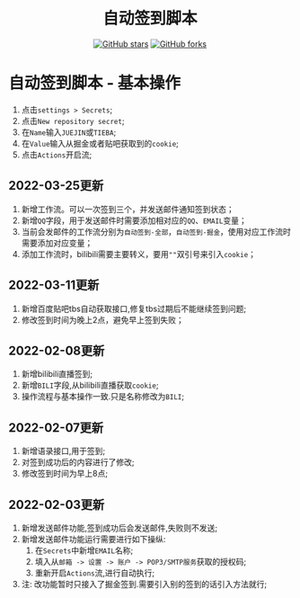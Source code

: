<div align="center">
<h1 align="center">自动签到脚本</h1>

[![GitHub stars](https://img.shields.io/github/stars/xiaohuanxiong0985/autocheckin?style=flat-square)](https://github.com/xiaohuanxiong0985/autocheckin/stargazers)
[![GitHub forks](https://img.shields.io/github/forks/xiaohuanxiong0985/autocheckin?style=flat-square)](https://github.com/xiaohuanxiong0985/autocheckin/network)

</div>

# 自动签到脚本 - 基本操作

1.  点击`settings > Secrets`;
2.  点击`New repository secret`;
3.  在`Name`输入`JUEJIN`或`TIEBA`;
4.  在`Value`输入从掘金或者贴吧获取到的`cookie`;
5.  点击`Actions`开启流;

##  2022-03-25更新
1.  新增工作流。可以一次签到三个，并发送邮件通知签到状态；
2.  新增`QQ`字段，用于发送邮件时需要添加相对应的`QQ`、`EMAIL`变量；
4.  当前会发邮件的工作流分别为`自动签到-全部`，`自动签到-掘金`，使用对应工作流时需要添加对应变量；
3.  添加工作流时，bilibili需要主要转义，要用`""`双引号来引入`cookie`；

##  2022-03-11更新
1.  新增百度贴吧tbs自动获取接口,修复tbs过期后不能继续签到问题;
2.  修改签到时间为晚上2点，避免早上签到失败；

##  2022-02-08更新

1.  新增bilibili直播签到;
2.  新增`BILI`字段,从bilibili直播获取`cookie`;
3.  操作流程与基本操作一致.只是名称修改为`BILI`;

##  2022-02-07更新

1.  新增语录接口,用于签到;
2.  对签到成功后的内容进行了修改;
3.  修改签到时间为早上8点;

##  2022-02-03更新

1.  新增发送邮件功能,签到成功后会发送邮件,失败则不发送;
2.  新增发送邮件功能运行需要进行如下操纵:
    1.  在`Secrets`中新增`EMAIL`名称;
    2.  填入从`邮箱 -> 设置 -> 账户 -> POP3/SMTP服务`获取的授权码;
    3.  重新开启`Actions`流,进行自动执行;
3.  注: 改功能暂时只接入了掘金签到.需要引入别的签到的话引入方法就行;
